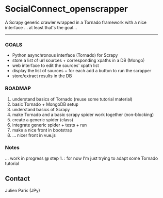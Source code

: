 # SocialConnect_openscrapper
A Scrapy generic crawler wrapped in a Tornado framework with a nice interface ... at least that's the goal...

---- 

### GOALS
- Python asynchronous interface (Tornado) for Scrapy 
- store a list of url sources + corresponding xpaths in a DB (Mongo)
- web interface to edit the sources' xpath list
- display the list of sources + for each add a button to run the scrapper
- store/extract results in the DB

### ROADMAP
1. understand basics of Tornado (reuse some tutorial material)
2. basic Tornado + MongoDB setup
3. understand basics of Scrapy
4. make Tornado and a basic scrapy spider work together (non-blocking)
5. create a generic spider (class)
6. integrate generic spider + tests + run
7. make a nice front in bootstrap 
8. ... nicer front in vue.js

### Notes
... work in progress @ step 1. : for now I'm just trying to adapt some Tornado tutorial

## Contact
Julien Paris (JPy)